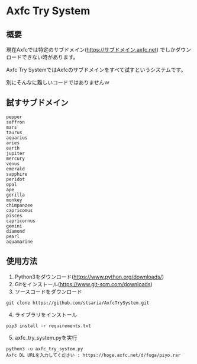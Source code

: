 # Axfc Try System
## 概要
現在Axfcでは特定のサブドメイン(https://サブドメイン.axfc.net) でしかダウンロードできない時があります。

Axfc Try SystemではAxfcのサブドメインをすべて試すというシステムです。

別にそんなに難しいコードではありませんｗ
## 試すサブドメイン
```
pepper
saffron
mars
taurus
aquarius
aries
earth
jupiter
mercury
venus
emerald
sapphire
peridot
opal
ape
gorilla
monkey
chimpanzee
capricomus
pisces
capricornus
gemini
diamond
pearl
aquamarine
```
## 使用方法
1. Python3をダウンロード(https://www.python.org/downloads/)
2. Gitをインストール(https://www.git-scm.com/downloads)
3. ソースコードをダウンロード
```
git clone https://github.com/stsaria/AxfcTrySystem.git
```
4. ライブラリをインストール
```
pip3 install -r requirements.txt
```
5. axfc_try_system.pyを実行
```
python3 -u axfc_try_system.py
Axfc DL URLを入力してください : https://hoge.axfc.net/d/fuga/piyo.rar
```
